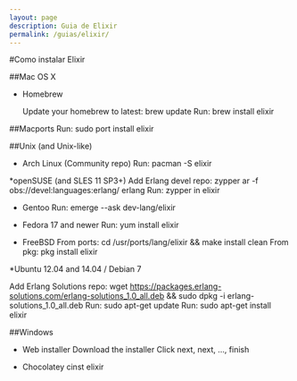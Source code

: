 ```yaml
---
layout: page
description: Guia de Elixir
permalink: /guias/elixir/
---
```


#Como instalar Elixir

##Mac OS X

* Homebrew
  
  Update your homebrew to latest: brew update
  Run: brew install elixir

##Macports
  Run: sudo port install elixir

##Unix (and Unix-like)

* Arch Linux (Community repo)
    Run: pacman -S elixir

*openSUSE (and SLES 11 SP3+)
  Add Erlang devel repo: zypper ar -f obs://devel:languages:erlang/ erlang
  Run: zypper in elixir

* Gentoo
  Run: emerge --ask dev-lang/elixir

* Fedora 17 and newer
  Run: yum install elixir

* FreeBSD
  From ports: cd /usr/ports/lang/elixir && make install clean
  From pkg: pkg install elixir

*Ubuntu 12.04 and 14.04 / Debian 7

  Add Erlang Solutions repo: wget https://packages.erlang-solutions.com/erlang-solutions_1.0_all.deb && sudo dpkg -i erlang-solutions_1.0_all.deb
  Run: sudo apt-get update
  Run: sudo apt-get install elixir

##Windows

* Web installer
  Download the installer
  Click next, next, …, finish

* Chocolatey
  cinst elixir
